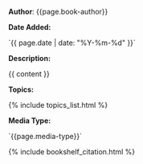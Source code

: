 **Author**: {{page.book-author}}

**Date Added:** 

\`{{ page.date | date: "%Y-%m-%d" }}\`

**Description:**

{{ content }}

**Topics:** 

{% include topics_list.html %}

**Media Type:** 

\`{{page.media-type}}\`

{% include bookshelf_citation.html %}